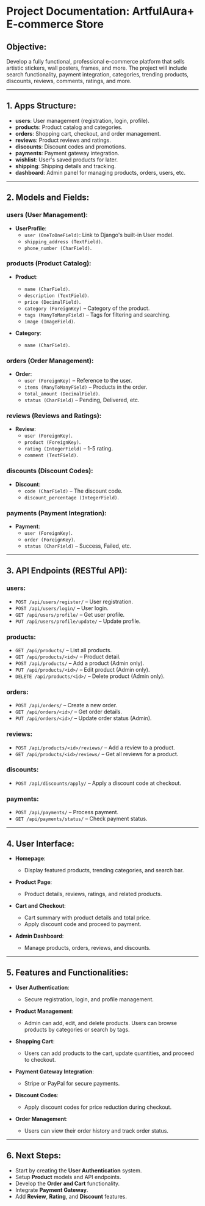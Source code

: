 
# Project Documentation: ArtfulAura+ E-commerce Store

## Objective:
Develop a fully functional, professional e-commerce platform that sells artistic stickers, wall posters, frames, and more. The project will include search functionality, payment integration, categories, trending products, discounts, reviews, comments, ratings, and more.

---

## 1. Apps Structure:

- **users**: User management (registration, login, profile).
- **products**: Product catalog and categories.
- **orders**: Shopping cart, checkout, and order management.
- **reviews**: Product reviews and ratings.
- **discounts**: Discount codes and promotions.
- **payments**: Payment gateway integration.
- **wishlist**: User's saved products for later.
- **shipping**: Shipping details and tracking.
- **dashboard**: Admin panel for managing products, orders, users, etc.

---

## 2. Models and Fields:

### users (User Management):
- **UserProfile**: 
  - `user (OneToOneField)`: Link to Django's built-in User model.
  - `shipping_address (TextField)`.
  - `phone_number (CharField)`.

### products (Product Catalog):
- **Product**:
  - `name (CharField)`.
  - `description (TextField)`.
  - `price (DecimalField)`.
  - `category (ForeignKey)` – Category of the product.
  - `tags (ManyToManyField)` – Tags for filtering and searching.
  - `image (ImageField)`.

- **Category**:
  - `name (CharField)`.

### orders (Order Management):
- **Order**:
  - `user (ForeignKey)` – Reference to the user.
  - `items (ManyToManyField)` – Products in the order.
  - `total_amount (DecimalField)`.
  - `status (CharField)` – Pending, Delivered, etc.

### reviews (Reviews and Ratings):
- **Review**:
  - `user (ForeignKey)`.
  - `product (ForeignKey)`.
  - `rating (IntegerField)` – 1-5 rating.
  - `comment (TextField)`.

### discounts (Discount Codes):
- **Discount**:
  - `code (CharField)` – The discount code.
  - `discount_percentage (IntegerField)`.

### payments (Payment Integration):
- **Payment**:
  - `user (ForeignKey)`.
  - `order (ForeignKey)`.
  - `status (CharField)` – Success, Failed, etc.

---

## 3. API Endpoints (RESTful API):

### users:
- `POST /api/users/register/` – User registration.
- `POST /api/users/login/` – User login.
- `GET /api/users/profile/` – Get user profile.
- `PUT /api/users/profile/update/` – Update profile.

### products:
- `GET /api/products/` – List all products.
- `GET /api/products/<id>/` – Product detail.
- `POST /api/products/` – Add a product (Admin only).
- `PUT /api/products/<id>/` – Edit product (Admin only).
- `DELETE /api/products/<id>/` – Delete product (Admin only).

### orders:
- `POST /api/orders/` – Create a new order.
- `GET /api/orders/<id>/` – Get order details.
- `PUT /api/orders/<id>/` – Update order status (Admin).

### reviews:
- `POST /api/products/<id>/reviews/` – Add a review to a product.
- `GET /api/products/<id>/reviews/` – Get all reviews for a product.

### discounts:
- `POST /api/discounts/apply/` – Apply a discount code at checkout.

### payments:
- `POST /api/payments/` – Process payment.
- `GET /api/payments/status/` – Check payment status.

---

## 4. User Interface:

- **Homepage**:
  - Display featured products, trending categories, and search bar.
  
- **Product Page**:
  - Product details, reviews, ratings, and related products.
  
- **Cart and Checkout**:
  - Cart summary with product details and total price.
  - Apply discount code and proceed to payment.

- **Admin Dashboard**:
  - Manage products, orders, reviews, and discounts.

---

## 5. Features and Functionalities:

- **User Authentication**: 
  - Secure registration, login, and profile management.
  
- **Product Management**: 
  - Admin can add, edit, and delete products. Users can browse products by categories or search by tags.

- **Shopping Cart**:
  - Users can add products to the cart, update quantities, and proceed to checkout.

- **Payment Gateway Integration**:
  - Stripe or PayPal for secure payments.

- **Discount Codes**:
  - Apply discount codes for price reduction during checkout.

- **Order Management**:
  - Users can view their order history and track order status.

---

## 6. Next Steps:

- Start by creating the **User Authentication** system.
- Setup **Product** models and API endpoints.
- Develop the **Order and Cart** functionality.
- Integrate **Payment Gateway**.
- Add **Review**, **Rating**, and **Discount** features.

